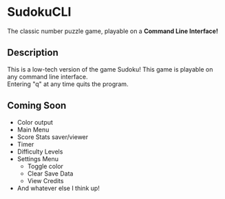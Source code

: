 
# SudokuCLI

The classic number puzzle game, playable on a **Command Line Interface!**

## Description

This is a low-tech version of the game Sudoku! This game is playable on any command line interface.  
Entering "q" at any time quits the program.  

## Coming Soon

- Color output
- Main Menu
- Score Stats saver/viewer
- Timer
- Difficulty Levels
- Settings Menu
    - Toggle color
    - Clear Save Data
    - View Credits
- And whatever else I think up!
